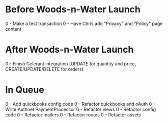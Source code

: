 
# Before Woods-n-Water Launch

0 - Make a test transaction
0 - Have Chris add "Privacy" and "Policy" page content

# After Woods-n-Water Launch

0 - Finish Celerant integration (UPDATE for quantity and price, CREATE/UPDATE/DELETE for orders)

# In Queue

0 - Add quickbooks config code
0 - Refactor quickbooks and oAuth
0 - Write Authnet PaymentProcessor
0 - Refactor views
0 - Refactor config code
0 - Refactor mailers
0 - Refactor routes
0 - Refactor assets
